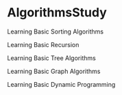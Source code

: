 # AlgorithmsStudy
Learning Basic Sorting Algorithms

Learning Basic Recursion

Learning Basic Tree Algorithms

Learning Basic Graph Algorithms

Learning Basic Dynamic Programming
